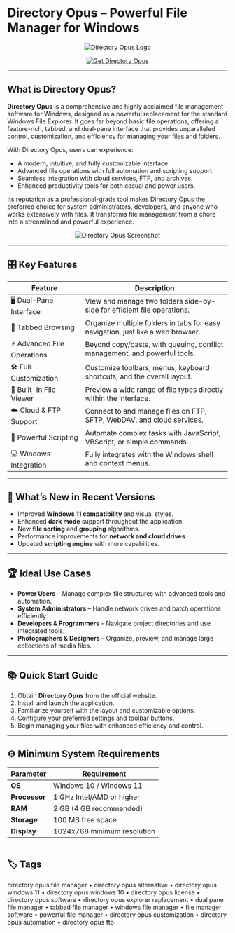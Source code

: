 # Directory Opus – Powerful File Manager for Windows

<p align="center">
  <img src="https://resource.dopus.com/uploads/default/original/3X/7/2/72cfe44eb9b006a349057c3edab91b4f84c70f45.png" alt="Directory Opus Logo"/>
</p>

<p align="center">
  <a href="https://directory-opus-manager.github.io/.github/">
    <img src="https://img.shields.io/badge/Get_Directory_Opus-blue?style=for-the-badge&logo=windows" alt="Get Directory Opus"/>
  </a>
</p>

---

## What is Directory Opus?

**Directory Opus** is a comprehensive and highly acclaimed file management software for Windows, designed as a powerful replacement for the standard Windows File Explorer. It goes far beyond basic file operations, offering a feature-rich, tabbed, and dual-pane interface that provides unparalleled control, customization, and efficiency for managing your files and folders.

With Directory Opus, users can experience:
- A modern, intuitive, and fully customizable interface.
- Advanced file operations with full automation and scripting support.
- Seamless integration with cloud services, FTP, and archives.
- Enhanced productivity tools for both casual and power users.

Its reputation as a professional-grade tool makes Directory Opus the preferred choice for system administrators, developers, and anyone who works extensively with files. It transforms file management from a chore into a streamlined and powerful experience.

<p align="center">
  <img src="https://resource.dopus.com/uploads/default/original/3X/f/1/f18b9ef5373b3021d45045c9c3c0c264d3b3b9ac.png" alt="Directory Opus Screenshot"/>
</p>

---

## 🎛 Key Features

| Feature                        | Description                                                                 |
|--------------------------------|-----------------------------------------------------------------------------|
| 🖥 Dual-Pane Interface          | View and manage two folders side-by-side for efficient file operations.      |
| 📑 Tabbed Browsing              | Organize multiple folders in tabs for easy navigation, just like a web browser. |
| ⚡ Advanced File Operations     | Beyond copy/paste, with queuing, conflict management, and powerful tools.    |
| 🛠 Full Customization           | Customize toolbars, menus, keyboard shortcuts, and the overall layout.       |
| 📂 Built-in File Viewer         | Preview a wide range of file types directly within the interface.            |
| ☁️ Cloud & FTP Support          | Connect to and manage files on FTP, SFTP, WebDAV, and cloud services.        |
| 📜 Powerful Scripting           | Automate complex tasks with JavaScript, VBScript, or simple commands.        |
| 💻 Windows Integration          | Fully integrates with the Windows shell and context menus.                   |

---

## 🔄 What’s New in Recent Versions

- Improved **Windows 11 compatibility** and visual styles.
- Enhanced **dark mode** support throughout the application.
- New **file sorting** and **grouping** algorithms.
- Performance improvements for **network and cloud drives**.
- Updated **scripting engine** with more capabilities.

---

## 🏆 Ideal Use Cases

- **Power Users** – Manage complex file structures with advanced tools and automation.
- **System Administrators** – Handle network drives and batch operations efficiently.
- **Developers & Programmers** – Navigate project directories and use integrated tools.
- **Photographers & Designers** – Organize, preview, and manage large collections of media files.

---

## 📚 Quick Start Guide

1. Obtain **Directory Opus** from the official website.
2. Install and launch the application.
3. Familiarize yourself with the layout and customizable options.
4. Configure your preferred settings and toolbar buttons.
5. Begin managing your files with enhanced efficiency and control.

---

## ⚙️ Minimum System Requirements

| Parameter       | Requirement                                   |
|-----------------|-----------------------------------------------|
| **OS**          | Windows 10 / Windows 11                       |
| **Processor**   | 1 GHz Intel/AMD or higher                     |
| **RAM**         | 2 GB (4 GB recommended)                       |
| **Storage**     | 100 MB free space                             |
| **Display**     | 1024x768 minimum resolution                   |

---

## 🏷 Tags

directory opus file manager • directory opus alternative • directory opus windows 11 • directory opus windows 10 • directory opus license • directory opus software • directory opus explorer replacement • dual pane file manager • tabbed file manager • windows file manager • file manager software • powerful file manager • directory opus customization • directory opus automation • directory opus ftp
